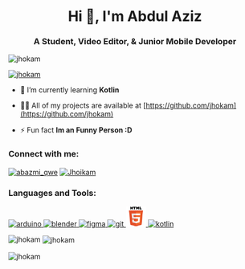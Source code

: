 <h1 align="center">Hi 👋, I'm Abdul Aziz</h1>
<h3 align="center">A Student, Video Editor, & Junior Mobile Developer</h3>

<p align="left"> <img src="https://komarev.com/ghpvc/?username=jhokam&label=Profile%20views&color=0e75b6&style=flat" alt="jhokam" /> </p>

<p align="left"> <a href="https://github.com/ryo-ma/github-profile-trophy"><img src="https://github-profile-trophy.vercel.app/?username=jhokam" alt="jhokam" /></a> </p>

- 🌱 I’m currently learning **Kotlin**

- 👨‍💻 All of my projects are available at [https://github.com/jhokam](https://github.com/jhokam)

- ⚡ Fun fact **Im an Funny Person :D**

<h3 align="left">Connect with me:</h3>
<p align="left">
<a href="https://instagram.com/abazmi_qwe" target="blank"><img align="center" src="https://raw.githubusercontent.com/rahuldkjain/github-profile-readme-generator/master/src/images/icons/Social/instagram.svg" alt="abazmi_qwe" height="30" width="40" /></a>
<a href="https://discord.gg/Jhoikam" target="blank"><img align="center" src="https://raw.githubusercontent.com/rahuldkjain/github-profile-readme-generator/master/src/images/icons/Social/discord.svg" alt="Jhoikam" height="30" width="40" /></a>
</p>

<h3 align="left">Languages and Tools:</h3>
<p align="left"> <a href="https://www.arduino.cc/" target="_blank" rel="noreferrer"> <img src="https://cdn.worldvectorlogo.com/logos/arduino-1.svg" alt="arduino" width="40" height="40"/> </a> <a href="https://www.blender.org/" target="_blank" rel="noreferrer"> <img src="https://download.blender.org/branding/community/blender_community_badge_white.svg" alt="blender" width="40" height="40"/> </a> <a href="https://www.figma.com/" target="_blank" rel="noreferrer"> <img src="https://www.vectorlogo.zone/logos/figma/figma-icon.svg" alt="figma" width="40" height="40"/> </a> <a href="https://git-scm.com/" target="_blank" rel="noreferrer"> <img src="https://www.vectorlogo.zone/logos/git-scm/git-scm-icon.svg" alt="git" width="40" height="40"/> </a> <a href="https://www.w3.org/html/" target="_blank" rel="noreferrer"> <img src="https://raw.githubusercontent.com/devicons/devicon/master/icons/html5/html5-original-wordmark.svg" alt="html5" width="40" height="40"/> </a> <a href="https://kotlinlang.org" target="_blank" rel="noreferrer"> <img src="https://www.vectorlogo.zone/logos/kotlinlang/kotlinlang-icon.svg" alt="kotlin" width="40" height="40"/> </a> </p>

<p><img align="left" src="https://github-readme-stats.vercel.app/api/top-langs?username=jhokam&show_icons=true&locale=en&layout=compact" alt="jhokam" /></p>

<p>&nbsp;<img align="center" src="https://github-readme-stats.vercel.app/api?username=jhokam&show_icons=true&locale=en" alt="jhokam" /></p>

<p><img align="center" src="https://github-readme-streak-stats.herokuapp.com/?user=jhokam&" alt="jhokam" /></p>
